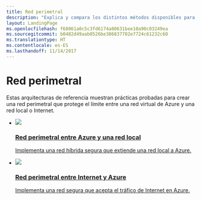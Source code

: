 ```yaml
---
title: Red perimetral
description: "Explica y compara los distintos métodos disponibles para proteger las aplicaciones y componentes que se ejecutan en Azure como parte de un sistema híbrido frente a intrusiones no autorizadas."
layout: LandingPage
ms.openlocfilehash: f68061a0c5c3fd6174a80631bee10a90c03249ea
ms.sourcegitcommit: b0482d49aab0526be386837702e7724c61232c60
ms.translationtype: HT
ms.contentlocale: es-ES
ms.lasthandoff: 11/14/2017
---
```

# <a name="network-dmz"></a>Red perimetral

Estas arquitecturas de referencia muestran prácticas probadas para crear una red perimetral que protege el límite entre una red virtual de Azure y una red local o Internet.

<ul class="panelContent">
    <li>
        <a href="./secure-vnet-hybrid.md">
            <div class="cardSize">
                <div class="cardPadding">
                    <div class="card">
                        <div class="cardImageOuter">
                            <div class="cardImage">
                            <img src="./images/secure-vnet-hybrid.svg">
                            </div>
                        </div>
                        <div class="cardText">
                            <h3>Red perimetral entre Azure y una red local</h3>
                            <p>Implementa una red híbrida segura que extiende una red local a Azure.</p>
                        </div>
                    </div>
                </div>
            </div>
        </a>
    </li>
    <li>
        <a href="./secure-vnet-dmz.md">
            <div class="cardSize">
                <div class="cardPadding">
                    <div class="card">
                        <div class="cardImageOuter">
                            <div class="cardImage">
                            <img src="./images/secure-vnet-dmz.svg">
                            </div>
                        </div>
                        <div class="cardText">
                            <h3>Red perimetral entre Internet y Azure</h3>
                            <p>Implementa una red segura que acepta el tráfico de Internet en Azure.</p>
                        </div>
                    </div>
                </div>
            </div>
        </a>
    </li>
</ul>


